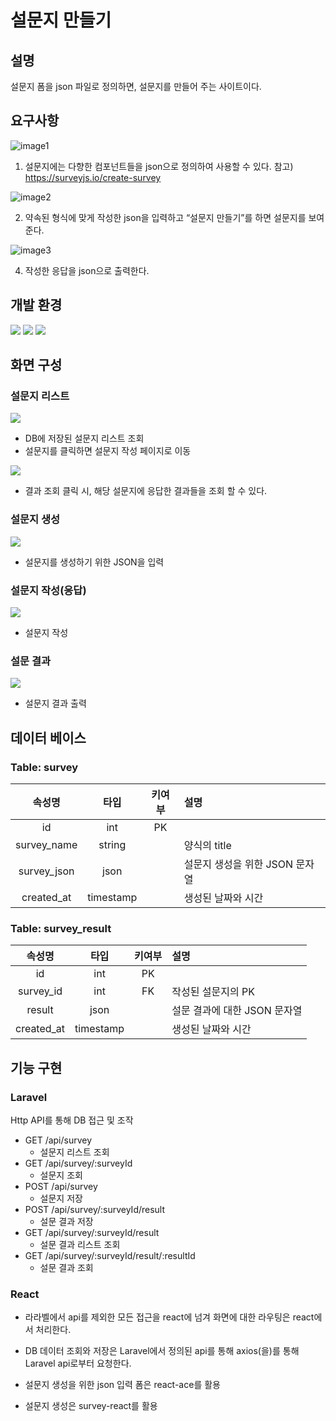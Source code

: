 # 설문지 만들기

## 설명

설문지 폼을 json 파일로 정의하면, 설문지를 만들어 주는 사이트이다.

## 요구사항

![image1](./images/survey-form-creator_1.png)

1. 설문지에는 다향한 컴포넌트들을 json으로 정의하여 사용할 수 있다. 참고) https://surveyjs.io/create-survey

![image2](./images/survey-form-creator_2.png)

2. 약속된 형식에 맞게 작성한 json을 입력하고 “설문지 만들기”를 하면 설문지를 보여준다.

![image3](./images/survey-form-creator_3.png)

4. 작성한 응답을 json으로 출력한다.

## 개발 환경

<img src="https://img.shields.io/badge/PHP_8.1-777BB4?logo=php&logoColor=white">

<img src="https://img.shields.io/badge/Laravel_9-FF2D20?logo=laravel&logoColor=white">

<img src="https://img.shields.io/badge/React_17-61DAFB?logo=react&logoColor=white">

## 화면 구성

### 설문지 리스트

![](./images/main_page.png)

- DB에 저장된 설문지 리스트 조회
- 설문지를 클릭하면 설문지 작성 페이지로 이동

![](./images/survey_result_list_page.png)

- 결과 조회 클릭 시, 해당 설문지에 응답한 결과들을 조회 할 수 있다.

### 설문지 생성

![](./images/survey_create_page.png)

- 설문지를 생성하기 위한 JSON을 입력

### 설문지 작성(응답)

![](./images/survey_form_page.png)

- 설문지 작성

### 설문 결과

![](./images/survey_result_page.png)

- 설문지 결과 출력

## 데이터 베이스

### Table: survey

|     속성명     |    타입     |    키여부     | 설명                  |
|:-----------:|:---------:|:----------:|:--------------------|
|     id      |    int    |     PK     |                     |
| survey_name |  string   |            | 양식의 title           |
| survey_json |   json    |            | 설문지 생성을 위한 JSON 문자열 |
| created_at  | timestamp || 생성된 날짜와 시간 |

### Table: survey_result

|    속성명     |    타입     | 키여부  | 설명                 |
|:----------:|:---------:|:----:|:-------------------|
|     id     |    int    |  PK  |                    |
| survey_id  |    int    |  FK  | 작성된 설문지의 PK        |
|   result   |   json    |      | 설문 결과에 대한 JSON 문자열 |
| created_at | timestamp |      | 생성된 날짜와 시간         |


## 기능 구현

### Laravel

Http API를 통해 DB 접근 및 조작

- GET /api/survey
  - 설문지 리스트 조회
- GET /api/survey/:surveyId
  - 설문지 조회
- POST /api/survey
  - 설문지 저장
- POST /api/survey/:surveyId/result
  - 설문 결과 저장
- GET /api/survey/:surveyId/result
  - 설문 결과 리스트 조회
- GET /api/survey/:surveyId/result/:resultId
  - 설문 결과 조회
  
### React

- 라라벨에서 api를 제외한 모든 접근을 react에 넘겨 화면에 대한 라우팅은 react에서 처리한다.

- DB 데이터 조회와 저장은 Laravel에서 정의된 api를 통해 axios(을)를 통해 Laravel api로부터 요청한다.

- 설문지 생성을 위한 json 입력 폼은 react-ace를 활용
- 설문지 생성은 survey-react를 활용




